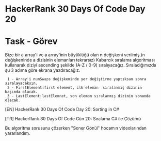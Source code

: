 # HackerRank 30 Days Of Code Day 20

# Task - Görev

Bize bir a array'i ve a array'inin büyüklüğü olan n değişkeni verilmiş.(n değişkeninde a dizisinin elemanları tekrarsız) Kabarcık sıralama algoritması kullanarak diziyi ascending şekilde (A-Z / 0-9) sıralıyacağız. Sıraladığımızda şu 3 adıma göre ekrana yazdıracağız.
     
     1 - Array'i numSwaps değişkeninde yer değiştirme yaptıksan sonra sıralayacaksın.
     2 - FirstElement:first element, ilk eleman  sıralanmış dizinin başında olacak.
     3 - LastElement:lastElemnet, son eleman sıralanmış dizinin sonunda olacak.


[EN] HackerRank 30 Days Of Code Day 20: Sorting in C# 


[TR] HackerRank 30 Days Of Code Gün 20: Sıralama C# ile Çözümü


Bu algoritma sorusunu çözerken "Soner Gönül" hocamın videolarından yararlandım.
